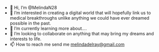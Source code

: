 - 👋 Hi, I’m @MelindaN28
- 👀 I’m interested in creating a digital world that will hopefully link us to medical breakthroughs unlike anything we could have ever dreamed possible in the past.
- 🌱 I’m currently learning more about....
- 💞️ I’m looking to collaborate on anything that may bring my dreams and interests to life.
- 📫 How to reach me send me melindadelray@gmail.com

<!---
MelindaN28/MelindaN28 is a ✨ special ✨ repository because its `README.md` (this file) appears on your GitHub profile.
You can click the Preview link to take a look at your changes.
--->
